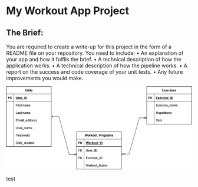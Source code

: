 # My Workout App Project

## The Brief:

You are required to create a write-up for this project in the form of a README file on your repository.
You need to include:
•	An explanation of your app and how it fulfils the brief.
•	A technical description of how the application works.
•	A technical description of how the pipeline works.
•	A report on the success and code coverage of your unit tests.
•	Any future improvements you would make.


![Initial ERD](ERD.drawio.png)

test
